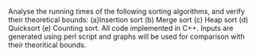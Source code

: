 Analyse the running times of the following sorting algorithms, and verify their theoretical bounds: 
(a)Insertion sort (b) Merge sort (c) Heap sort (d) Quicksort (e) Counting sort.
All code implemented in C++.
Inputs are generated using perl script and graphs will be used for comparison with their theoritical bounds.

